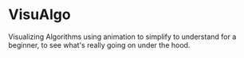 # VisuAlgo
Visualizing Algorithms using animation to simplify to understand for a beginner, to see what's really going on under the hood.
